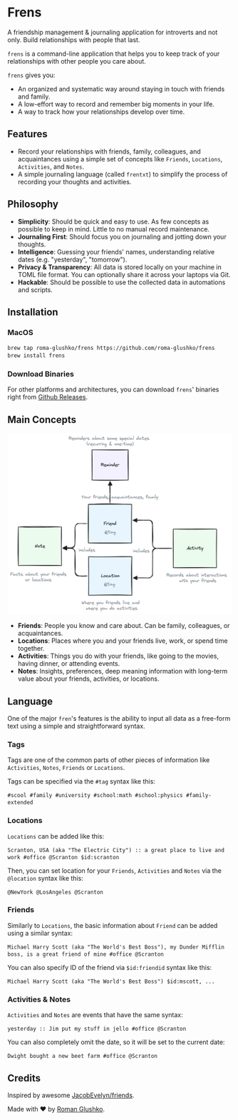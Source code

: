 # Frens

A friendship management & journaling application for introverts and not only.
Build relationships with people that last.

`frens` is a command-line application that helps you to keep track of your relationships 
with other people you care about.

`frens` gives you:

- An organized and systematic way around staying in touch with friends and family.
- A low-effort way to record and remember big moments in your life.
- A way to track how your relationships develop over time.

## Features

- Record your relationships with friends, family, colleagues, and acquaintances using a simple set of concepts like `Friends`, `Locations`, `Activities`, and `Notes`.
- A simple journaling language (called `frentxt`) to simplify the process of recording your thoughts and activities.

## Philosophy

- **Simplicity**: Should be quick and easy to use. As few concepts as possible to keep in mind. Little to no manual record maintenance.
- **Journaling First**: Should focus you on journaling and jotting down your thoughts.
- **Intelligence**: Guessing your friends' names, understanding relative dates (e.g. "yesterday", "tomorrow").
- **Privacy & Transparency**: All data is stored locally on your machine in TOML file format. You can optionally share it across your laptops via Git.
- **Hackable**: Should be possible to use the collected data in automations and scripts.

## Installation

### MacOS

```bash
brew tap roma-glushko/frens https://github.com/roma-glushko/frens
brew install frens
```

### Download Binaries

For other platforms and architectures, you can download `frens`' binaries right from [Github Releases](https://github.com/roma-glushko/frens/releases).

## Main Concepts

![Diagram](./docs/friens-data-model.png?raw=true)

- **Friends**: People you know and care about. Can be family, colleagues, or acquaintances.
- **Locations**: Places where you and your friends live, work, or spend time together.
- **Activities**: Things you do with your friends, like going to the movies, having dinner, or attending events.
- **Notes**: Insights, preferences, deep meaning information with long-term value about your friends, activities, or locations.

## Language

One of the major `fren`'s features is the ability to input all data as a free-form text 
using a simple and straightforward syntax.

### Tags

Tags are one of the common parts of other pieces of information like `Activities`, `Notes`, `Friends` or `Locations`.

Tags can be specified via the `#tag` syntax like this:

```text
#scool #family #university #school:math #school:physics #family-extended
```

### Locations

`Locations` can be added like this:

```text
Scranton, USA (aka "The Electric City") :: a great place to live and work #office @Scranton $id:scranton
```

Then, you can set location for your `Friends`, `Activities` and `Notes` via the `@location` syntax like this:

```text
@NewYork @LosAngeles @Scranton
```

### Friends

Similarly to `Locations`, the basic information about `Friend` can be added using a similar syntax:

```text
Michael Harry Scott (aka "The World's Best Boss"), my Dunder Mifflin boss, is a great friend of mine #office @Scranton
```

You can also specify ID of the friend via `$id:friendid` syntax like this:

```text
Michael Harry Scott (aka "The World's Best Boss") $id:mscott, ...
```

### Activities & Notes

`Activities` and `Notes` are events that have the same syntax:

```text
yesterday :: Jim put my stuff in jello #office @Scranton
```

You can also completely omit the date, so it will be set to the current date:

```text
Dwight bought a new beet farm #office @Scranton
```

## Credits

Inspired by awesome [JacobEvelyn/friends](https://github.com/JacobEvelyn/friends).

Made with ❤️ by [Roman Glushko](https://github.com/roma-glushko).